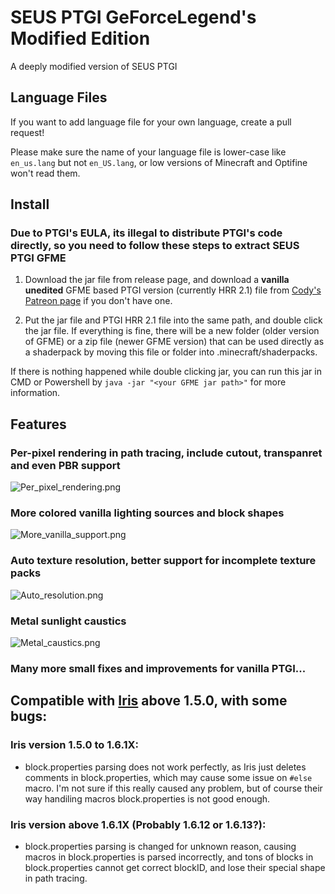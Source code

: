 
# SEUS PTGI GeForceLegend's Modified Edition

A deeply modified version of SEUS PTGI

## Language Files

If you want to add language file for your own language, create a pull request!

Please make sure the name of your language file is lower-case like `en_us.lang` but not `en_US.lang`, or low versions of Minecraft and Optifine won't read them.

## Install

### Due to PTGI's EULA, its illegal to distribute PTGI's code directly, so you need to follow these steps to extract SEUS PTGI GFME

1. Download the jar file from release page, and download a **vanilla unedited** GFME based PTGI version (currently HRR 2.1) file from [Cody's Patreon page](https://www.patreon.com/sonicether/posts) if you don't have one.

2. Put the jar file and PTGI HRR 2.1 file into the same path, and double click the jar file. If everything is fine, there will be a new folder (older version of GFME) or a zip file (newer GFME version) that can be used directly as a shaderpack by moving this file or folder into .minecraft/shaderpacks.

If there is nothing happened while double clicking jar, you can run this jar in CMD or Powershell by `java -jar "<your GFME jar path>"` for more information.

## Features

### Per-pixel rendering in path tracing, include cutout, transpanret and even PBR support

![Per_pixel_rendering.png](Images/Per_pixel_rendering.png)

### More colored vanilla lighting sources and block shapes

![More_vanilla_support.png](Images/More_vanilla_support.png)

### Auto texture resolution, better support for incomplete texture packs

![Auto_resolution.png](Images/Auto_resolution.png)

### Metal sunlight caustics

![Metal_caustics.png](Images/Metal_caustics.png)

### Many more small fixes and improvements for vanilla PTGI...

## Compatible with [Iris](https://github.com/IrisShaders/Iris) above 1.5.0, with some bugs:

### Iris version 1.5.0 to 1.6.1X:

- block.properties parsing does not work perfectly, as Iris just deletes comments in block.properties, which may cause some issue on `#else` macro. I'm not sure if this really caused any problem, but of course their way handiling macros block.properties is not good enough.

### Iris version above 1.6.1X (Probably 1.6.12 or 1.6.13?):

- block.properties parsing is changed for unknown reason, causing macros in block.properties is parsed incorrectly, and tons of blocks in block.properties cannot get correct blockID, and lose their special shape in path tracing.
